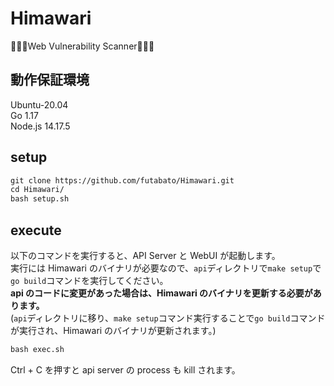 # Himawari

🌻🌻🌻Web Vulnerability Scanner🌻🌻🌻

## 動作保証環境

Ubuntu-20.04  
Go 1.17  
Node.js 14.17.5

## setup

```txt
git clone https://github.com/futabato/Himawari.git
cd Himawari/
bash setup.sh
```

## execute

以下のコマンドを実行すると、API Server と WebUI が起動します。  
実行には Himawari のバイナリが必要なので、`api`ディレクトリで`make setup`で`go build`コマンドを実行してください。  
**api のコードに変更があった場合は、Himawari のバイナリを更新する必要があります。**  
(`api`ディレクトリに移り、`make setup`コマンド実行することで`go build`コマンドが実行され、Himawari のバイナリが更新されます。)

```txt
bash exec.sh
```

Ctrl + C を押すと api server の process も kill されます。

